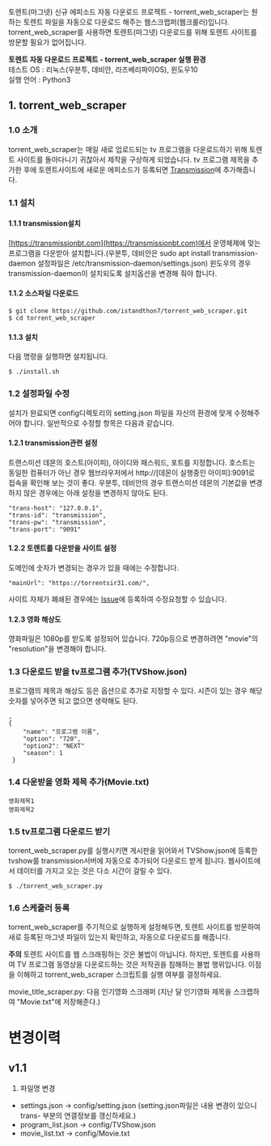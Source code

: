토렌트(마그넷) 신규 에피소드 자동 다운로드 프로젝트 - torrent_web_scraper는 원하는 토렌트 파일을 자동으로 다운로드 해주는 웹스크랩퍼(웹크롤러)입니다.  
torrent_web_scraper를 사용하면 토렌트(마그넷) 다운로드를 위해 토렌트 사이트를 방문할 필요가 없어집니다.  

**토렌트 자동 다운로드 프로젝트 - torrent_web_scraper 실행 환경**  
테스트 OS : 리눅스(우분투, 데비안, 라즈베리파이OS), 윈도우10   
실행 언어 : Python3

## 1. torrent_web_scraper
### 1.0 소개
torrent_web_scraper는 매일 새로 업로드되는 tv 프로그램을 다운로드하기 위해 토렌트 사이트를 돌아다니기 귀찮아서 제작을 구상하게 되었습니다. tv 프로그램 제목을 추가한 후에 토렌트사이트에 새로운 에피소드가 등록되면 [Transmission](https://transmissionbt.com)에 추가해줍니다.  

### 1.1 설치
#### 1.1.1 transmission설치
[https://transmissionbt.com](https://transmissionbt.com)에서 운영체제에 맞는 프로그램을 다운받아 설치합니다.(우분투, 데비안은 sudo apt install transmission-daemon 설정파일은  /etc/transmission-daemon/settings.json)  윈도우의 경우 transmission-daemon이 설치되도록 설치옵션을 변경해 줘야 합니다.

#### 1.1.2 소스파일 다운로드
    $ git clone https://github.com/istandthon7/torrent_web_scraper.git
    $ cd torrent_web_scraper

#### 1.1.3 설치 
다음 명령을 실행하면 설치됩니다.  

    $ ./install.sh

### 1.2 설정파일 수정
설치가 완료되면 config디렉토리의 setting.json 파일을 자신의 환경에 맞게 수정해주어야 합니다.  일반적으로 수정할 항목은 다음과 같습니다.  

#### 1.2.1 transmission관련 설정  
트랜스미션 데몬의 호스트(아이피), 아이디와 패스워드, 포트를 지정합니다.  호스트는 동일한 컴퓨터가 아닌 경우 웹브라우저에서 http://[데몬이 실행중인 아이피]:9091로 접속을 확인해 보는 것이 좋다.  우분투, 데비안의 경우 트랜스미션 데몬의 기본값을 변경하지 않은 경우에는 아래 설정을 변경하지 않아도 된다.  

    "trans-host": "127.0.0.1",
    "trans-id": "transmission",
    "trans-pw": "transmission",
    "trans-port": "9091"

#### 1.2.2 토렌트를 다운받을 사이트 설정  
도메인에 숫자가 변경되는 경우가 있을 때에는 수정합니다.  

    "mainUrl": "https://torrentsir31.com/",

사이트 자체가 폐쇄된 경우에는 [Issue](https://github.com/istandthon7/torrent_web_scraper/issues)에 등록하여 수정요청할 수 있습니다.   

#### 1.2.3 영화 해상도
영화파일은 1080p를 받도록 설정되어 있습니다.  720p등으로 변경하려면 "movie"의 "resolution"을 변경해야 합니다.  

### 1.3 다운로드 받을 tv프로그램 추가(TVShow.json)
프로그램의 제목과 해상도 등은 옵션으로 추가로 지정할 수 있다. 시즌이 있는 경우 해당 숫자를 넣어주면 되고 없으면 생략해도 된다.

    ,
    {
        "name": "프로그램 이름",
        "option": "720",
        "option2": "NEXT"
        "season": 1
     }

### 1.4 다운받을 영화 제목 추가(Movie.txt)

    영화제목1
    영화제목2

### 1.5 tv프로그램 다운로드 받기
torrent_web_scraper.py를 실행시키면 게시판을 읽어와서 TVShow.json에 등록한 tvshow를 transmission서버에 자동으로 추가되어 다운로드 받게 됩니다.  웹사이트에서 데이터를 가지고 오는 것은 다소 시간이 걸릴 수 있다. 

    $ ./torrent_web_scraper.py

### 1.6 스케줄러 등록
torrent_web_scraper를 주기적으로 실행하게 설정해두면, 토렌트 사이트를 방문하여 새로 등록된 마그넷 파일이 있는지 확인하고, 자동으로 다운로드를 해줍니다.  

**주의** 토렌트 사이트를 웹 스크래핑하는 것은 불법이 아닙니다.  하지만, 토렌트를 사용하여 TV 프로그램 동영상을 다운로드하는 것은 저작권을 침해하는 불법 행위입니다.  이점을 이해하고 torrent_web_scraper 스크립트를 실행 여부를 결정하세요.  

movie_title_scraper.py: 다음 인기영화 스크래퍼 (지난 달 인기영화 제목을 스크랩하여 "Movie.txt"에 저장해준다.)  


# 변경이력
## v1.1
1. 파일명 변경
* settings.json -> config/setting.json (setting.json파일은 내용 변경이 있으니 trans- 부분의 연결정보를 갱신하세요.)  
* program_list.json -> config/TVShow.json  
* movie_list.txt -> config/Movie.txt  

